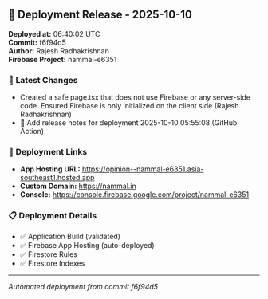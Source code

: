 ## 🚀 Deployment Release - 2025-10-10

**Deployed at:** 06:40:02 UTC  
**Commit:** f6f94d5  
**Author:** Rajesh Radhakrishnan  
**Firebase Project:** nammal-e6351

### 📝 Latest Changes
- Created a safe page.tsx that does not use Firebase or any server-side code. Ensured Firebase is only initialized on the client side (Rajesh Radhakrishnan)
- 📝 Add release notes for deployment 2025-10-10 05:55:08 (GitHub Action)

### 🔗 Deployment Links
- **App Hosting URL:** https://opinion--nammal-e6351.asia-southeast1.hosted.app
- **Custom Domain:** https://nammal.in
- **Console:** https://console.firebase.google.com/project/nammal-e6351

### 📋 Deployment Details
- ✅ Application Build (validated)
- ✅ Firebase App Hosting (auto-deployed)
- ✅ Firestore Rules
- ✅ Firestore Indexes

---
*Automated deployment from commit f6f94d5*
